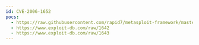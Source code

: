 ```yaml
---
id: CVE-2006-1652
pocs:
  - https://raw.githubusercontent.com/rapid7/metasploit-framework/master/modules/exploits/windows/vnc/ultravnc_client.rb
  - https://www.exploit-db.com/raw/1642
  - https://www.exploit-db.com/raw/1643
---
```

